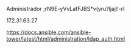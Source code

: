Administrador
;rN9E-yVvLafFJBS*v(yru?ljajl!-rl

172.31.63.27


https://docs.ansible.com/ansible-tower/latest/html/administration/ldap_auth.html